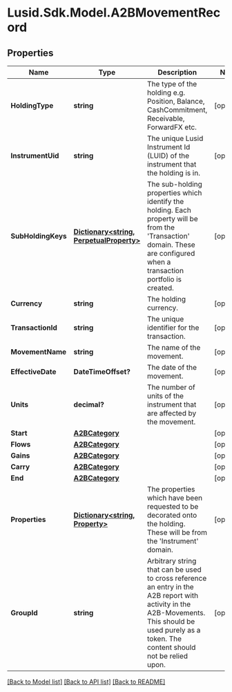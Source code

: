 
# Lusid.Sdk.Model.A2BMovementRecord

## Properties

Name | Type | Description | Notes
------------ | ------------- | ------------- | -------------
**HoldingType** | **string** | The type of the holding e.g. Position, Balance, CashCommitment, Receivable, ForwardFX etc. | [optional] 
**InstrumentUid** | **string** | The unique Lusid Instrument Id (LUID) of the instrument that the holding is in. | [optional] 
**SubHoldingKeys** | [**Dictionary&lt;string, PerpetualProperty&gt;**](PerpetualProperty.md) | The sub-holding properties which identify the holding. Each property will be from the &#39;Transaction&#39; domain. These are configured when a transaction portfolio is created. | [optional] 
**Currency** | **string** | The holding currency. | [optional] 
**TransactionId** | **string** | The unique identifier for the transaction. | [optional] 
**MovementName** | **string** | The name of the movement. | [optional] 
**EffectiveDate** | **DateTimeOffset?** | The date of the movement. | [optional] 
**Units** | **decimal?** | The number of units of the instrument that are affected by the movement. | [optional] 
**Start** | [**A2BCategory**](A2BCategory.md) |  | [optional] 
**Flows** | [**A2BCategory**](A2BCategory.md) |  | [optional] 
**Gains** | [**A2BCategory**](A2BCategory.md) |  | [optional] 
**Carry** | [**A2BCategory**](A2BCategory.md) |  | [optional] 
**End** | [**A2BCategory**](A2BCategory.md) |  | [optional] 
**Properties** | [**Dictionary&lt;string, Property&gt;**](Property.md) | The properties which have been requested to be decorated onto the holding. These will be from the &#39;Instrument&#39; domain. | [optional] 
**GroupId** | **string** | Arbitrary string that can be used to cross reference an entry in the A2B report with activity in the A2B-Movements. This should be used purely as a token. The content should not be relied upon. | [optional] 

[[Back to Model list]](../README.md#documentation-for-models)
[[Back to API list]](../README.md#documentation-for-api-endpoints)
[[Back to README]](../README.md)


